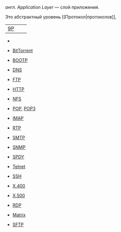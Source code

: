 _англ. Application Layer_ — слой приложения.

Это абстрактный уровень [[Протокол|протоколов]], 

||||
|:---|:---|:---|
|[9P](http://ericvh.github.io/9p-rfc/rfc9p2000.html "Протокол файловой системы Plan 9")||


-   
-   [BitTorrent](https://ru.wikipedia.org/wiki/BitTorrent_(%D0%BF%D1%80%D0%BE%D1%82%D0%BE%D0%BA%D0%BE%D0%BB) "BitTorrent (протокол)")
-   [BOOTP](https://ru.wikipedia.org/wiki/BOOTP "BOOTP")
-   [DNS](https://ru.wikipedia.org/wiki/DNS "DNS")
-   [FTP](https://ru.wikipedia.org/wiki/FTP "FTP")
-   [HTTP](https://ru.wikipedia.org/wiki/HTTP "HTTP")
-   [NFS](https://ru.wikipedia.org/wiki/Network_File_System "Network File System")
-   [POP](https://ru.wikipedia.org/wiki/POP "POP"), [POP3](https://ru.wikipedia.org/wiki/POP3 "POP3")
-   [IMAP](https://ru.wikipedia.org/wiki/IMAP "IMAP")
-   [RTP](https://ru.wikipedia.org/wiki/Real-time_Transport_Protocol "Real-time Transport Protocol")
-   [SMTP](https://ru.wikipedia.org/wiki/SMTP "SMTP")
-   [SNMP](https://ru.wikipedia.org/wiki/SNMP "SNMP")
-   [SPDY](https://ru.wikipedia.org/wiki/SPDY "SPDY")
-   [Telnet](https://ru.wikipedia.org/wiki/Telnet "Telnet")

-   [SSH](https://ru.wikipedia.org/wiki/SSH "SSH")
-   [X.400](https://ru.wikipedia.org/wiki/X.400 "X.400")
-   [X.500](https://ru.wikipedia.org/wiki/X.500 "X.500")
-   [RDP](https://ru.wikipedia.org/wiki/Remote_Desktop_Protocol "Remote Desktop Protocol")
-   [Matrix](https://ru.wikipedia.org/wiki/Matrix "Matrix")
-   [SFTP](https://ru.wikipedia.org/wiki/SFTP "SFTP")
